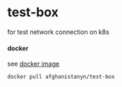 # test-box
for test network connection on k8s 

#### docker
see [docker image](https://hub.docker.com/r/afghanistanyn/test-box)

```
docker pull afghanistanyn/test-box
```
